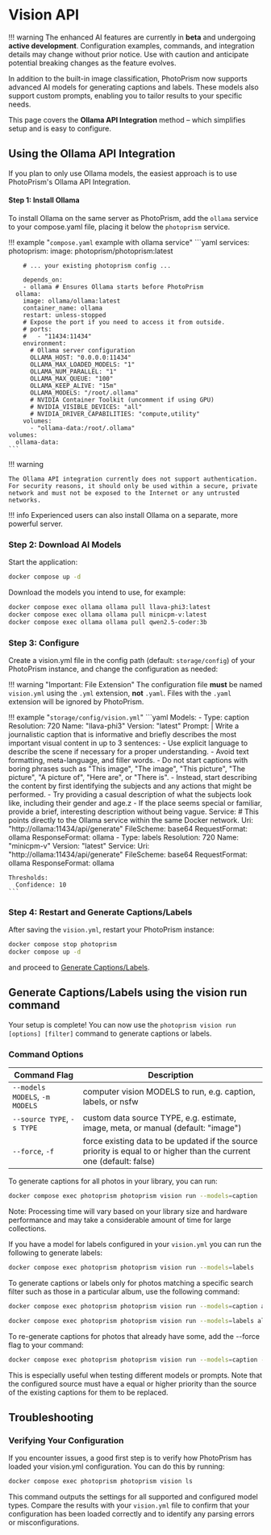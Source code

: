 # Vision API

!!! warning 
    The enhanced AI features are currently in **beta** and undergoing **active development**. Configuration examples, commands, and integration details may change without prior notice. Use with caution and anticipate potential breaking changes as the feature evolves.

In addition to the built-in image classification, PhotoPrism now supports advanced AI models for generating captions and labels. These models also support custom prompts, enabling you to tailor results to your specific needs.

This page covers the **Ollama API Integration** method – which simplifies setup and is easy to configure.

## Using the Ollama API Integration ##

If you plan to only use Ollama models, the easiest approach is to use PhotoPrism's Ollama API Integration.

#### Step 1: Install Ollama ####

To install Ollama on the same server as PhotoPrism, add the `ollama` service to your compose.yaml file, placing it below the `photoprism` service.

!!! example "`compose.yaml` example with ollama service"
    ```yaml
    services:
      photoprism:
        image: photoprism/photoprism:latest

        # ... your existing photoprism config ...

        depends_on:
        - ollama # Ensures Ollama starts before PhotoPrism
      ollama:
        image: ollama/ollama:latest
        container_name: ollama
        restart: unless-stopped
        # Expose the port if you need to access it from outside.
        # ports:
        #   - "11434:11434"
        environment:
          # Ollama server configuration
          OLLAMA_HOST: "0.0.0.0:11434"
          OLLAMA_MAX_LOADED_MODELS: "1"
          OLLAMA_NUM_PARALLEL: "1"
          OLLAMA_MAX_QUEUE: "100"
          OLLAMA_KEEP_ALIVE: "15m"
          OLLAMA_MODELS: "/root/.ollama"
          # NVIDIA Container Toolkit (uncomment if using GPU)
          # NVIDIA_VISIBLE_DEVICES: "all"
          # NVIDIA_DRIVER_CAPABILITIES: "compute,utility"
        volumes:
          - "ollama-data:/root/.ollama"
    volumes:
      ollama-data:
    ```
!!! warning

    The Ollama API integration currently does not support authentication. For security reasons, it should only be used within a secure, private network and must not be exposed to the Internet or any untrusted networks.
!!! info
    Experienced users can also install Ollama on a separate, more powerful server.

### Step 2: Download AI Models ###

Start the application: 

```bash
docker compose up -d
```

Download the models you intend to use, for example:

```bash
docker compose exec ollama ollama pull llava-phi3:latest
docker compose exec ollama ollama pull minicpm-v:latest
docker compose exec ollama ollama pull qwen2.5-coder:3b
```

### Step 3: Configure ###

Create a vision.yml file in the config path (default: `storage/config`) of your PhotoPrism instance, and change the configuration as needed:

!!! warning "Important: File Extension"
    The configuration file **must** be named `vision.yml` using the `.yml` extension, **not** `.yaml`. Files with the `.yaml` extension will be ignored by PhotoPrism.

!!! example "`storage/config/vision.yml`"
    ```yaml
    Models:
    - Type: caption
      Resolution: 720
      Name: "llava-phi3"
      Version: "latest"
      Prompt: |
        Write a journalistic caption that is informative and briefly describes the most important visual content in up to 3 sentences:
        - Use explicit language to describe the scene if necessary for a proper understanding.
        - Avoid text formatting, meta-language, and filler words.
        - Do not start captions with boring phrases such as "This image", "The image", "This picture", "The picture", "A picture of", "Here are", or "There is".
        - Instead, start describing the content by first identifying the subjects and any actions that might be performed.
        - Try providing a casual description of what the subjects look like, including their gender and age.z
        - If the place seems special or familiar, provide a brief, interesting description without being vague.
      Service:
        # This points directly to the Ollama service within the same Docker network.
        Uri: "http://ollama:11434/api/generate"
        FileScheme: base64
        RequestFormat: ollama
        ResponseFormat: ollama
    - Type: labels
      Resolution: 720
      Name: "minicpm-v"
      Version: "latest"
      Service:
        Uri: "http://ollama:11434/api/generate"
        FileScheme: base64
        RequestFormat: ollama
        ResponseFormat: ollama

    Thresholds:
      Confidence: 10
    ```

### Step 4: Restart and Generate Captions/Labels ###

After saving the `vision.yml`, restart your PhotoPrism instance:

```bash
docker compose stop photoprism
docker compose up -d
``` 

and proceed to [Generate Captions/Labels](#generate-captionslabels-using-the-vision-run-command).

## Generate Captions/Labels using the vision run command ##

Your setup is complete! You can now use the `photoprism vision run [options] [filter]` command to generate captions or labels.

### Command Options

| Command Flag                   | Description                                                                                                          |
|--------------------------------|----------------------------------------------------------------------------------------------------------------------|
| `--models MODELS`, `-m MODELS` | computer vision MODELS to run, e.g. caption, labels, or nsfw                                                         |
| `--source TYPE`, `-s TYPE`     | custom data source TYPE, e.g. estimate, image, meta, or manual (default: "image")                                    |
| `--force`, `-f`                | force existing data to be updated if the source priority is equal to or higher than the current one (default: false) |

To generate captions for all photos in your library, you can run:

```bash
docker compose exec photoprism photoprism vision run --models=caption
```

Note: Processing time will vary based on your library size and hardware performance and may take a considerable amount of time for large collections.

If you have a model for labels configured in your `vision.yml` you can run the following to generate labels:

```bash
docker compose exec photoprism photoprism vision run --models=labels
```

To generate captions or labels only for photos matching a specific search filter such as those in a particular album, use the following command:
```bash
docker compose exec photoprism photoprism vision run --models=caption album:Holidays
```

```bash
docker compose exec photoprism photoprism vision run --models=labels album:Holidays
```
To re-generate captions for photos that already have some, add the --force flag to your command:

```bash
docker compose exec photoprism photoprism vision run --models=caption --force
```

This is especially useful when testing different models or prompts. Note that the configured source must have a equal or higher priority than the source of the existing captions for them to be replaced.

## Troubleshooting ##

### Verifying Your Configuration ###

If you encounter issues, a good first step is to verify how PhotoPrism has loaded your vision.yml configuration. You can do this by running: 

```bash
docker compose exec photoprism photoprism vision ls
```

This command outputs the settings for all supported and configured model types. Compare the results with your `vision.yml` file to confirm that your configuration has been loaded correctly and to identify any parsing errors or misconfigurations.